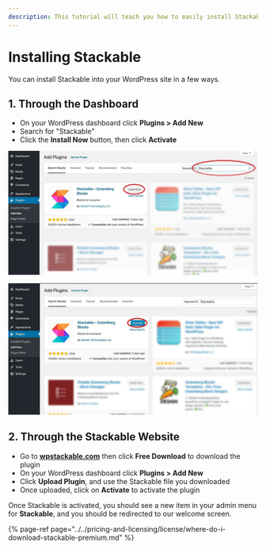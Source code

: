 ```yaml
---
description: This tutorial will teach you how to easily install Stackable.
---
```


# Installing Stackable

You can install Stackable into your WordPress site in a few ways.

## **1. Through the Dashboard**

* On your WordPress dashboard click **Plugins &gt; Add New**
* Search for "Stackable"
* Click the **Install Now** button, then click **Activate**

![](../../.gitbook/assets/stackable-install-tutorial-2-search-03-1%20%281%29.jpg)

![](../../.gitbook/assets/stackable-install-tutorial-3-activate-02-1%20%281%29.jpg)

## **2. Through the Stackable Website**

* Go to [**wpstackable.com**](https://wpstackable.com) then click **Free Download** to download the plugin
* On your WordPress dashboard click **Plugins &gt; Add New**
* Click **Upload Plugin**, and use the Stackable file you downloaded
* Once uploaded, click on **Activate** to activate the plugin

Once Stackable is activated, you should see a new item in your admin menu for **Stackable**, and you should be redirected to our welcome screen.

{% page-ref page="../../pricing-and-licensing/license/where-do-i-download-stackable-premium.md" %}

